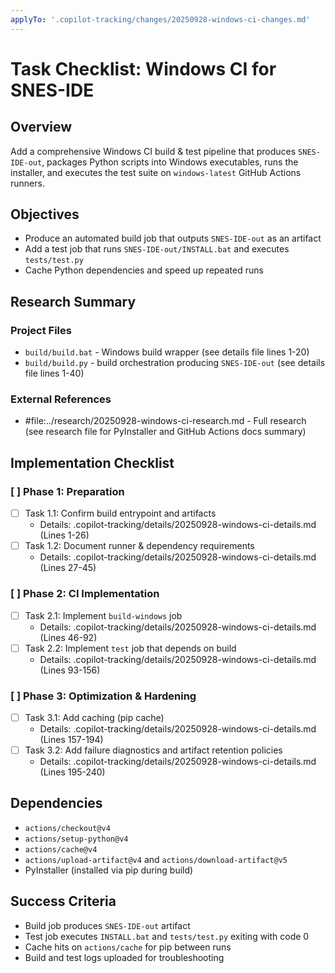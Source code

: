 ```yaml
---
applyTo: '.copilot-tracking/changes/20250928-windows-ci-changes.md'
---
```

<!-- markdownlint-disable-file -->
# Task Checklist: Windows CI for SNES-IDE

## Overview
Add a comprehensive Windows CI build & test pipeline that produces `SNES-IDE-out`, packages Python scripts into Windows executables, runs the installer, and executes the test suite on `windows-latest` GitHub Actions runners.

## Objectives
- Produce an automated build job that outputs `SNES-IDE-out` as an artifact
- Add a test job that runs `SNES-IDE-out/INSTALL.bat` and executes `tests/test.py`
- Cache Python dependencies and speed up repeated runs

## Research Summary
### Project Files
- `build/build.bat` - Windows build wrapper (see details file lines 1-20)
- `build/build.py` - build orchestration producing `SNES-IDE-out` (see details file lines 1-40)

### External References
- #file:../research/20250928-windows-ci-research.md - Full research (see research file for PyInstaller and GitHub Actions docs summary)

## Implementation Checklist

### [ ] Phase 1: Preparation
- [ ] Task 1.1: Confirm build entrypoint and artifacts
  - Details: .copilot-tracking/details/20250928-windows-ci-details.md (Lines 1-26)
- [ ] Task 1.2: Document runner & dependency requirements
  - Details: .copilot-tracking/details/20250928-windows-ci-details.md (Lines 27-45)

### [ ] Phase 2: CI Implementation
- [ ] Task 2.1: Implement `build-windows` job
  - Details: .copilot-tracking/details/20250928-windows-ci-details.md (Lines 46-92)
- [ ] Task 2.2: Implement `test` job that depends on build
  - Details: .copilot-tracking/details/20250928-windows-ci-details.md (Lines 93-156)

### [ ] Phase 3: Optimization & Hardening
- [ ] Task 3.1: Add caching (pip cache)
  - Details: .copilot-tracking/details/20250928-windows-ci-details.md (Lines 157-194)
- [ ] Task 3.2: Add failure diagnostics and artifact retention policies
  - Details: .copilot-tracking/details/20250928-windows-ci-details.md (Lines 195-240)

## Dependencies
- `actions/checkout@v4`
- `actions/setup-python@v4`
- `actions/cache@v4`
- `actions/upload-artifact@v4` and `actions/download-artifact@v5`
- PyInstaller (installed via pip during build)

## Success Criteria
- Build job produces `SNES-IDE-out` artifact
- Test job executes `INSTALL.bat` and `tests/test.py` exiting with code 0
- Cache hits on `actions/cache` for pip between runs
- Build and test logs uploaded for troubleshooting
